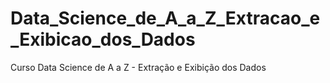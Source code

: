 # Data_Science_de_A_a_Z_Extracao_e_Exibicao_dos_Dados
Curso Data Science de A a Z - Extração e Exibição dos Dados
